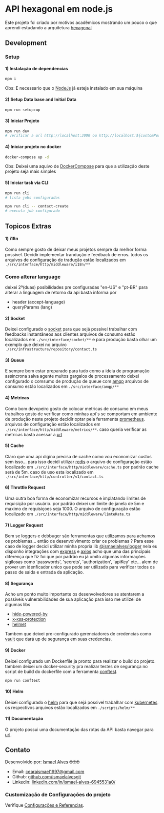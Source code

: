 # API hexagonal em node.js
Este projeto foi criado por motivos acadêmicos mostrando um pouco o que aprendi estudando a arquitetura [hexagonal](https://medium.com/tableless/desvendando-a-arquitetura-hexagonal-52c56f8824c)

## Development

### Setup

#### 1) Instalação de dependencias
``` sh
npm i 
```
Obs: E necessario que o [NodeJs](https://nodejs.org/en/) já esteja instalado em sua máquina

#### 2) Setup Data base and Initial Data
``` sh
npm run setup:up
```

#### 3) Iniciar Projeto
``` sh
npm run dev
# verificar a url http://localhost:3000 ou http://localhost:${customPort}
```

#### 4) Iniciar projeto no docker
``` sh
docker-compose up -d 
```
Obs: Deixei uma aquivo de [DockerCompose](https://docs.docker.com/compose/) para que a utilização deste projeto seja mais simples

#### 5) Iniciar task via CLI
``` sh
npm run cli
# lista jobs configurados
```

``` sh
npm run cli -- contact-create
# executa job configurado
```

## Topicos Extras

#### 1) i18n
Como sempre gosto de deixar meus projetos sempre da melhor forma possivel. 
Decidir implementar trandução e feedback de erros. todos os arquivos de configuração de tradução estão 
localizados em `./src/interface/http/middleware/i18n/**`

### Como alterar language
deixei 2º(duas) posibilidades pre configuradas "en-US" e "pt-BR" para alterar a linguagem de retorno da api basta informa por
- header (accept-language)
- queryParams (lang)

#### 2) Socket
Deixei configurado o [socket](https://socket.io/) para que sejá possivel trabalhar com feedbacks instantâneos aos clientes 
arquivos de consumo estão localizados em `./src/interface/socket/**` e para produção basta olhar um exemplo que deixei
no arquivo `./src/infrastructure/repository/contact.ts`

#### 3) Queue
E sempre bom estar preparado para tudo como a ideia de programação assíncrona salva agente muitos gargalos de processamento
deixei configurado o comsumo de produção de queue com [amqp](https://www.amqp.org/) arquivos de consumo estão localizados em
`./src/interface/amqp/**`

#### 4) Metricas
Como bom devopeiro gosto de colocar metricas de consumo em meus trabalhos gosto de verificar como minhas api´s se comportam em
ambiente de produção neste projeto decidir optar pela ferramenta [prometheus](https://prometheus.io/). 
arquivos de configuração estão localizados em `./src/interface/http/middleware/metrics/**`. caso queria verificar as metricas basta
acessar a [url](http://localhost:3000/v1/system/metrics)

#### 5) Cache
Claro que uma api digina precisa de cache como vou economizar custos sem isso... para isso decidi utilizar [redis](https://redis.io/)
o arquivo de configuração estão localizado em `./src/interface/http/middleware/cache.ts` por padrão cache será de 5m. 
caso de uso esta localizado em `./src/interface/http/controller/v1/contact.ts`

#### 6) Throttle Request
Uma outra boa forma de economizar recursos e implatando limites de requisição por usuário. por padrão deixei um limite de janela de 5m e maximo de requisiçoes seja 1000. O arquivo de configuração estão localizado em `./src/interface/http/middleware/limteRate.ts`

#### 7) Logger Request
Bem se loggers e debbuger são ferramentas que utilizamos para achamos os problemas... então de desenvolvimento criar os problemas ?
Para esse caso de logger decidi utilizar minha propria lib [@ismaelalves/logger](https://www.npmjs.com/package/@ismaelalves/logger) 
nela eu disponho integrações com [express](https://expressjs.com/pt-br/) e [axios](https://axios-http.com/docs/intro) acho que uma das
principais diferença que fiz foi que por padrão eu já omito algumas informações sigilosas como 'passwords', 'secrets', 'authorization', 'apiKey' etc...
alem de prover um idenficador unico que pode ser utilizado para verificar todos os passo de saida e entrada da aplicação.

#### 8) Segurança
Acho um ponto muito importante os desenvolvedores se atentarem a possiveis vulnerabilidades de sua aplicação para isso me utilizei de algumas libs
- [hide-powered-by](https://www.npmjs.com/package/hide-powered-by)
- [x-xss-protection](https://www.npmjs.com/package/x-xss-protection)
- [helmet](https://helmetjs.github.io/)

Tambem que deixei pre-configurado gerenciadores de credencias como [vault](https://www.vaultproject.io/) que dará up de
segurança em suas credencias.


#### 9) Docker
Deixei configurado um Dockerfile ja pronto para realizar o build do projeto. tambem deixei um docker-security pra realizar testes de segurança 
no script de build do dockerfile com a ferramenta [conftest](https://github.com/open-policy-agent/conftest).

```sh
npm run conftest
```

#### 10) Helm
Deixei configurado o [helm](https://helm.sh/) para que sejá possivel trabalhar com [kubernetes](https://kubernetes.io/pt-br/).
os respectivos arquivos estão localizados em `./scripts/helm/**`

#### 11) Documentação
O projeto possui uma documentação das rotas da API basta navegar para [url](http://localhost:3000/v1/api-doc/).

## Contato
Desenvolvido por: [Ismael Alves](https://github.com/ismaelalvesgit) 🤓🤓🤓

* Email: [cearaismael1997@gmail.com](mailto:cearaismael1997@gmail.com) 
* Github: [github.com/ismaelalvesgit](https://github.com/ismaelalvesgit)
* Linkedin: [linkedin.com/in/ismael-alves-6945531a0/](https://www.linkedin.com/in/ismael-alves-6945531a0/)

### Customização de Configurações do projeto
Verifique [Configurações e Referencias](https://expressjs.com/pt-br/).

